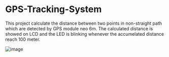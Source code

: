 # GPS-Tracking-System
This project calculate the distance between two points in non-straight path which are detected by GPS module neo 6m. The calculated distance is showed on LCD and the LED is blinking whenever the accumelated distance reach 100 meter.

![image](https://user-images.githubusercontent.com/70959607/136108470-6bf5b490-e4f9-4fc1-8b78-962866310a91.png)
